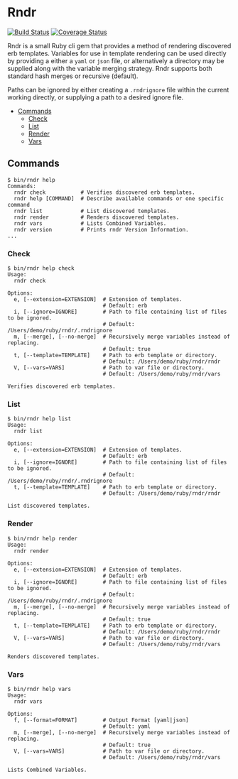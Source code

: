 # Rndr
[![Build Status](https://travis-ci.org/mrbobbytables/rndr.svg?branch=master)](https://travis-ci.org/arc-ts/rndr)
[![Coverage Status](https://coveralls.io/repos/github/arc-ts/rndr/badge.svg?branch=master)](https://coveralls.io/github/arc-ts/rndr?branch=master)

Rndr is a small Ruby cli gem that provides a method of rendering discovered erb templates. Variables for use in template rendering can be used directly by providing a either a `yaml` or `json` file, or alternatively a directory may be supplied along with the variable merging strategy. Rndr supports both standard hash merges or recursive (default).

Paths can be ignored by either creating a `.rndrignore` file within the current working directly, or supplying a path to a desired ignore file.


* [Commands](#commands)
  * [Check](#check)
  * [List](#list)
  * [Render](#render)
  * [Vars](#vars)

## Commands

```
$ bin/rndr help
Commands:
  rndr check           # Verifies discovered erb templates.
  rndr help [COMMAND]  # Describe available commands or one specific command
  rndr list            # List discovered templates.
  rndr render          # Renders discovered templates.
  rndr vars            # Lists Combined Variables.
  rndr version         # Prints rndr Version Information.
...
```

### Check

```
$ bin/rndr help check
Usage:
  rndr check

Options:
  e, [--extension=EXTENSION]  # Extension of templates.
                              # Default: erb
  i, [--ignore=IGNORE]        # Path to file containing list of files to be ignored.
                              # Default: /Users/demo/ruby/rndr/.rndrignore
  m, [--merge], [--no-merge]  # Recursively merge variables instead of replacing.
                              # Default: true
  t, [--template=TEMPLATE]    # Path to erb template or directory.
                              # Default: /Users/demo/ruby/rndr/rndr
  V, [--vars=VARS]            # Path to var file or directory.
                              # Default: /Users/demo/ruby/rndr/vars

Verifies discovered erb templates.
```

### List

```
$ bin/rndr help list
Usage:
  rndr list

Options:
  e, [--extension=EXTENSION]  # Extension of templates.
                              # Default: erb
  i, [--ignore=IGNORE]        # Path to file containing list of files to be ignored.
                              # Default: /Users/demo/ruby/rndr/.rndrignore
  t, [--template=TEMPLATE]    # Path to erb template or directory.
                              # Default: /Users/demo/ruby/rndr/rndr

List discovered templates.
```

### Render

```
$ bin/rndr help render
Usage:
  rndr render

Options:
  e, [--extension=EXTENSION]  # Extension of templates.
                              # Default: erb
  i, [--ignore=IGNORE]        # Path to file containing list of files to be ignored.
                              # Default: /Users/demo/ruby/rndr/.rndrignore
  m, [--merge], [--no-merge]  # Recursively merge variables instead of replacing.
                              # Default: true
  t, [--template=TEMPLATE]    # Path to erb template or directory.
                              # Default: /Users/demo/ruby/rndr/rndr
  V, [--vars=VARS]            # Path to var file or directory.
                              # Default: /Users/demo/ruby/rndr/vars

Renders discovered templates.
```

### Vars

```
$ bin/rndr help vars
Usage:
  rndr vars

Options:
  f, [--format=FORMAT]        # Output Format [yaml|json]
                              # Default: yaml
  m, [--merge], [--no-merge]  # Recursively merge variables instead of replacing.
                              # Default: true
  V, [--vars=VARS]            # Path to var file or directory.
                              # Default: /Users/demo/ruby/rndr/vars

Lists Combined Variables.
```

